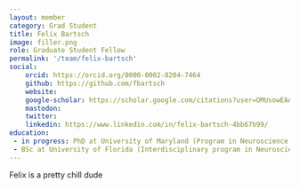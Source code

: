 ```yaml
---
layout: member
category: Grad Student
title: Felix Bartsch
image: filler.png
role: Graduate Student Fellow
permalink: '/team/felix-bartsch'
social:
    orcid: https://orcid.org/0000-0002-8204-7464
    github: https://github.com/fbartsch
    website: 
    google-scholar: https://scholar.google.com/citations?user=OMUsowEAAAAJ&hl=en
    mastodon: 
    twitter: 
    linkedin: https://www.linkedin.com/in/felix-bartsch-4bb67b99/
education:
 - in progress: PhD at University of Maryland (Program in Neuroscience and Cognitive Science)
 - BSc at University of Florida (Interdisciplinary program in Neuroscience)
---
```


Felix is a pretty chill dude
